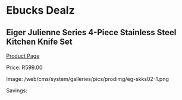 
# Ebucks Dealz
## Eiger Julienne Series 4-Piece Stainless Steel Kitchen Knife Set
[Product Page](https://www.ebucks.com/web/shop/productSelected.do?prodId=1147704974&catId=714962196)

Price: R599.00

Image: /web/cms/system/galleries/pics/prodimg/eg-skks02-1.png

Savings: 


	